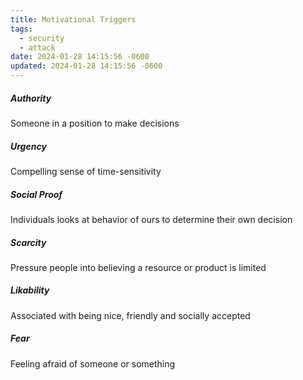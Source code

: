 ```yaml
---
title: Motivational Triggers
tags:
  - security
  - attack
date: 2024-01-28 14:15:56 -0600
updated: 2024-01-28 14:15:56 -0600
---
```


##### Authority
Someone in a position to make decisions  

##### Urgency
Compelling sense of time-sensitivity  

##### Social Proof
Individuals looks at behavior of ours to determine their own decision  

##### Scarcity
Pressure people into believing a resource or product is limited  

##### Likability
Associated with being nice, friendly and socially accepted  

##### Fear
Feeling afraid of someone or something
